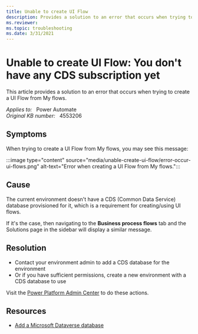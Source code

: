 ```yaml
---
title: Unable to create UI Flow
description: Provides a solution to an error that occurs when trying to create a UI Flow from My flows.
ms.reviewer: 
ms.topic: troubleshooting
ms.date: 3/31/2021
---
```

# Unable to create UI Flow: You don't have any CDS subscription yet

This article provides a solution to an error that occurs when trying to create a UI Flow from My flows.

_Applies to:_ &nbsp; Power Automate  
_Original KB number:_ &nbsp; 4553206

## Symptoms

When trying to create a UI Flow from My flows, you may see this message:

:::image type="content" source="media/unable-create-ui-flow/error-occur-ui-flows.png" alt-text="Error when creating a UI Flow from My flows.":::

## Cause

The current environment doesn't have a CDS (Common Data Service) database provisioned for it, which is a requirement for creating/using UI flows.

If it's the case, then navigating to the **Business process flows** tab and the Solutions page in the sidebar will display a similar message.

## Resolution

- Contact your environment admin to add a CDS database for the environment
- Or if you have sufficient permissions, create a new environment with a CDS database to use

Visit the [Power Platform Admin Center](https://admin.powerplatform.microsoft.com/environments) to do these actions.

## Resources

- [Add a Microsoft Dataverse database](/power-platform/admin/create-database)
